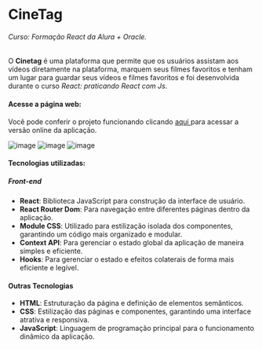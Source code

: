 # CineTag
###### Curso: Formação React da Alura + Oracle.

O **Cinetag** é uma plataforma que permite que os usuários assistam aos vídeos diretamente na plataforma, marquem seus filmes favoritos e tenham um lugar para guardar seus vídeos e filmes favoritos e foi desenvolvida durante o curso *React: praticando React com Js*.
 

#### Acesse a página web:
Você pode conferir o projeto funcionando clicando [aqui ](https://cine-tag-tawny.vercel.app/) para acessar a versão online da aplicação.

![image](https://github.com/user-attachments/assets/a8bde1b7-d345-45b5-b6ef-6ad1410e1108)
![image](https://github.com/user-attachments/assets/6a56ede8-0324-4855-93b3-8eb49ebb52c2)
![image](https://github.com/user-attachments/assets/47716961-7f81-404d-a9a8-a6809755f968)

#### Tecnologias utilizadas:
##### Front-end
* **React**: Biblioteca JavaScript para construção da interface de usuário.
* **React Router Dom**: Para navegação entre diferentes páginas dentro da aplicação.
* **Module CSS**: Utilizado para estilização isolada dos componentes, garantindo um código mais organizado e modular.
* **Context API**: Para gerenciar o estado global da aplicação de maneira simples e eficiente.
* **Hooks**: Para gerenciar o estado e efeitos colaterais de forma mais eficiente e legível.

#### Outras Tecnologias
* **HTML**: Estruturação da página e definição de elementos semânticos.
* **CSS**: Estilização das páginas e componentes, garantindo uma interface atrativa e responsiva.
* **JavaScript**: Linguagem de programação principal para o funcionamento dinâmico da aplicação.

